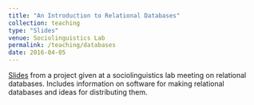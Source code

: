 ```yaml
---
title: "An Introduction to Relational Databases"
collection: teaching
type: "Slides"
venue: Sociolinguistics Lab
permalink: /teaching/databases
date: 2016-04-05
---
```


[Slides](https://www.dropbox.com/s/ail5igln16tpum8/April15_SocioLabMeeting_RelationalDatabases.pdf?dl=0) from a project given at a sociolinguistics lab meeting on relational databases. Includes information on software for making relational databases and ideas for distributing them.

